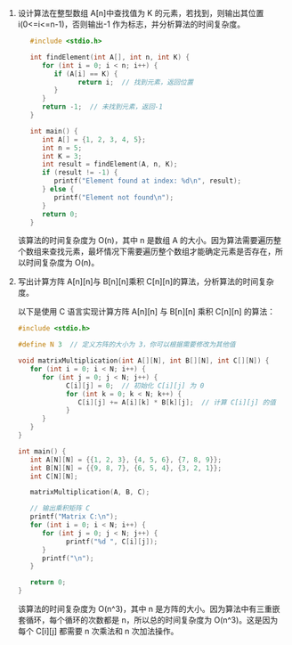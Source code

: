 1. 设计算法在整型数组 A[n]中查找值为 K 的元素，若找到，则输出其位置 i(0<=i<=n-1)，否则输出-1 作为标志，并分析算法的时间复杂度。

   ```c
      #include <stdio.h>

      int findElement(int A[], int n, int K) {
         for (int i = 0; i < n; i++) {
            if (A[i] == K) {
                  return i;  // 找到元素，返回位置
            }
         }
         return -1;  // 未找到元素，返回-1
      }

      int main() {
         int A[] = {1, 2, 3, 4, 5};
         int n = 5;
         int K = 3;
         int result = findElement(A, n, K);
         if (result != -1) {
            printf("Element found at index: %d\n", result);
         } else {
            printf("Element not found\n");
         }
         return 0;
      }
   ```

   该算法的时间复杂度为 O(n)，其中 n 是数组 A 的大小。因为算法需要遍历整个数组来查找元素，最坏情况下需要遍历整个数组才能确定元素是否存在，所以时间复杂度为 O(n)。

2. 写出计算方阵 A[n][n]与 B[n][n]乘积 C[n][n]的算法，分析算法的时间复杂度。

   以下是使用 C 语言实现计算方阵 A[n][n] 与 B[n][n] 乘积 C[n][n] 的算法：

   ```c
   #include <stdio.h>

   #define N 3  // 定义方阵的大小为 3，你可以根据需要修改为其他值

   void matrixMultiplication(int A[][N], int B[][N], int C[][N]) {
      for (int i = 0; i < N; i++) {
         for (int j = 0; j < N; j++) {
               C[i][j] = 0;  // 初始化 C[i][j] 为 0
               for (int k = 0; k < N; k++) {
                  C[i][j] += A[i][k] * B[k][j];  // 计算 C[i][j] 的值
               }
         }
      }
   }

   int main() {
      int A[N][N] = {{1, 2, 3}, {4, 5, 6}, {7, 8, 9}};
      int B[N][N] = {{9, 8, 7}, {6, 5, 4}, {3, 2, 1}};
      int C[N][N];

      matrixMultiplication(A, B, C);

      // 输出乘积矩阵 C
      printf("Matrix C:\n");
      for (int i = 0; i < N; i++) {
         for (int j = 0; j < N; j++) {
               printf("%d ", C[i][j]);
         }
         printf("\n");
      }

      return 0;
   }

   ```

   该算法的时间复杂度为 O(n^3)，其中 n 是方阵的大小。因为算法中有三重嵌套循环，每个循环的次数都是 n，所以总的时间复杂度为 O(n^3)。这是因为每个 C[i][j] 都需要 n 次乘法和 n 次加法操作。
